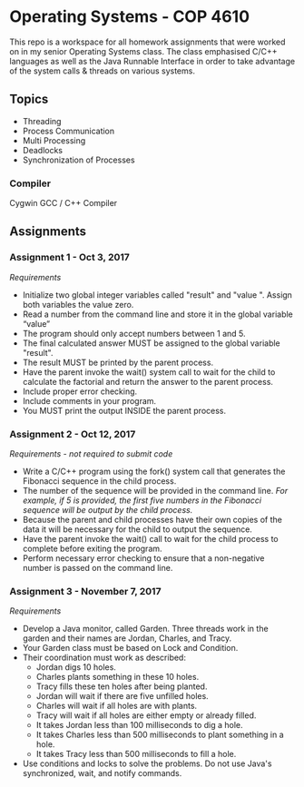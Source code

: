 # Operating Systems - COP 4610

This repo is a workspace for all homework assignments that were worked on in my senior Operating Systems class. The class emphasised C/C++ languages as well as the Java Runnable Interface in order to take advantage of the system calls & threads on various systems. 

## Topics 
- Threading
- Process Communication
- Multi Processing
- Deadlocks
- Synchronization of Processes

### Compiler
Cygwin GCC / C++ Compiler

## Assignments

### Assignment 1 - Oct 3, 2017                                                                                    
_Requirements_
- Initialize two global integer variables called "result" and "value ". Assign both variables the value zero. 
- Read a number from the command line and store it in the global variable “value”
- The program should only accept numbers between 1 and 5.
- The final calculated answer MUST be assigned to the global variable "result".
- The result MUST be printed by the parent process. 
- Have the parent invoke the wait() system call to wait for the child to calculate the factorial and return the answer to the parent process. 
- Include proper error checking. 
- Include comments in your program.
- You MUST print the output INSIDE the parent process.

### Assignment 2 - Oct 12, 2017                                                                        
_Requirements - not required to submit code_ 
- Write a C/C++ program using the fork() system call that generates the Fibonacci sequence in the child process. 
- The number of the sequence will be provided in the command line. _For example, if 5 is provided, the first five numbers in the Fibonacci sequence will be output by the child process._  
- Because the parent and child processes have their own copies of the data it will be necessary for the child to output the sequence.
- Have the parent invoke the wait() call to wait for the child process to complete before exiting the program. 
- Perform necessary error checking to ensure that a non-negative number is passed on the command line.

### Assignment 3 - November 7, 2017
_Requirements_
- Develop a Java monitor, called Garden. Three threads work in the garden and their names are Jordan, Charles, and Tracy.
- Your Garden class must be based on Lock and Condition.
- Their coordination must work as described: 
    - Jordan digs 10 holes.
    - Charles plants something in these 10 holes.
    - Tracy fills these ten holes after being planted.
    - Jordan will wait if there are five unfilled holes.
    - Charles will wait if all holes are with plants.
    - Tracy will wait if all holes are either empty or already filled.
    - It takes Jordan less than 100 milliseconds to dig a hole.
    - It takes Charles less than 500 milliseconds to plant something in a hole.
    - It takes Tracy less than 500 milliseconds to fill a hole.
- Use conditions and locks to solve the problems. Do not use Java's synchronized, wait, and notify commands.
